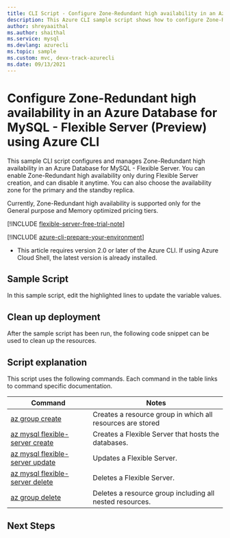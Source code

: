 ```yaml
---
title: CLI Script - Configure Zone-Redundant high availability in an Azure Database for MySQL - Flexible Server (Preview)
description: This Azure CLI sample script shows how to configure Zone-Redundant high availability in an Azure Database for MySQL - Flexible Server.
author: shreyaaithal
ms.author: shaithal
ms.service: mysql
ms.devlang: azurecli
ms.topic: sample
ms.custom: mvc, devx-track-azurecli
ms.date: 09/13/2021
---
```


# Configure Zone-Redundant high availability in an Azure Database for MySQL - Flexible Server (Preview) using Azure CLI

This sample CLI script configures and manages Zone-Redundant high availability in an Azure Database for MySQL - Flexible Server. 
You can enable Zone-Redundant high availability only during Flexible Server creation, and can disable it anytime. You can also choose the availability zone for the primary and the standby replica. 

Currently, Zone-Redundant high availability is supported only for the General purpose and Memory optimized pricing tiers.


[!INCLUDE [flexible-server-free-trial-note](../../includes/flexible-server-free-trial-note.md)]

[!INCLUDE [azure-cli-prepare-your-environment](../../../../includes/azure-cli-prepare-your-environment.md)]

- This article requires version 2.0 or later of the Azure CLI. If using Azure Cloud Shell, the latest version is already installed. 

## Sample Script

In this sample script, edit the highlighted lines to update the variable values.



## Clean up deployment

After the sample script has been run, the following code snippet can be used to clean up the resources.


## Script explanation

This script uses the following commands. Each command in the table links to command specific documentation.

| **Command** | **Notes** |
|---|---|
|[az group create](/cli/azure/group#az_group_create)|Creates a resource group in which all resources are stored|
|[az mysql flexible-server create](/cli/azure/mysql/flexible-server#az_mysql_flexible_server_create)|Creates a Flexible Server that hosts the databases.|
|[az mysql flexible-server update](/cli/azure/mysql/flexible-server#az_mysql_flexible_server_update)|Updates a Flexible Server.|
|[az mysql flexible-server delete](/cli/azure/mysql/flexible-server#az_mysql_flexible_server_delete)|Deletes a Flexible Server.|
|[az group delete](/cli/azure/group#az_group_delete) | Deletes a resource group including all nested resources.|

## Next Steps

